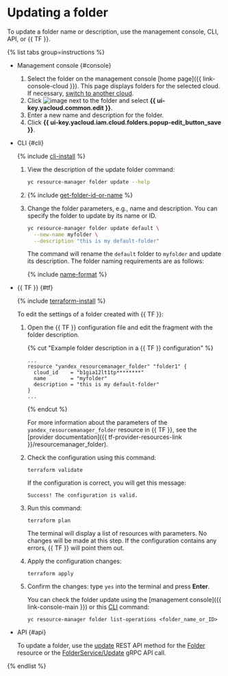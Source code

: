# Updating a folder

To update a folder name or description, use the management console, CLI, API, or {{ TF }}.

{% list tabs group=instructions %}

- Management console {#console}

   1. Select the folder on the management console [home page]({{ link-console-cloud }}). This page displays folders for the selected cloud. If necessary, [switch to another cloud](../cloud/switch-cloud.md).
   1. Click ![image](../../../_assets/console-icons/ellipsis.svg) next to the folder and select **{{ ui-key.yacloud.common.edit }}**.
   1. Enter a new name and description for the folder.
   1. Click **{{ ui-key.yacloud.iam.cloud.folders.popup-edit_button_save }}**.

- CLI {#cli}

   {% include [cli-install](../../../_includes/cli-install.md) %}

   1. View the description of the update folder command:

      ```bash
      yc resource-manager folder update --help
      ```
   1. {% include [get-folder-id-or-name](../../../_includes/resource-manager/get-folder-id-or-name.md) %}

   1. Change the folder parameters, e.g., name and description. You can specify the folder to update by its name or ID.

      ```bash
      yc resource-manager folder update default \
        --new-name myfolder \
        --description "this is my default-folder"
      ```

      The command will rename the `default` folder to `myfolder` and update its description. The folder naming requirements are as follows:

      {% include [name-format](../../../_includes/name-format.md) %}

- {{ TF }} {#tf}

   {% include [terraform-install](../../../_includes/terraform-install.md) %}

   To edit the settings of a folder created with {{ TF }}:

   1. Open the {{ TF }} configuration file and edit the fragment with the folder description.

      {% cut "Example folder description in a {{ TF }} configuration" %}

      ```hcl
      ...
      resource "yandex_resourcemanager_folder" "folder1" {
        cloud_id    = "b1gia12lt1tp********"
        name        = "myfolder"
        description = "this is my default-folder"
      }
      ...
      ```

      {% endcut %}

      For more information about the parameters of the `yandex_resourcemanager_folder` resource in {{ TF }}, see the [provider documentation]({{ tf-provider-resources-link }}/resourcemanager_folder).

   1. Check the configuration using this command:
      ```
      terraform validate
      ```

      If the configuration is correct, you will get this message:

      ```
      Success! The configuration is valid.
      ```

   1. Run this command:
      ```
      terraform plan
      ```

      The terminal will display a list of resources with parameters. No changes will be made at this step. If the configuration contains any errors, {{ TF }} will point them out.

   1. Apply the configuration changes:
      ```
      terraform apply
      ```

   1. Confirm the changes: type `yes` into the terminal and press **Enter**.

      You can check the folder update using the [management console]({{ link-console-main }}) or this [CLI](../../../cli/quickstart.md) command:

      ```
      yc resource-manager folder list-operations <folder_name_or_ID>
      ```

- API {#api}

   To update a folder, use the [update](../../api-ref/Folder/update.md) REST API method for the [Folder](../../api-ref/Folder/index.md) resource or the [FolderService/Update](../../api-ref/grpc/folder_service.md#Update) gRPC API call.

{% endlist %}

